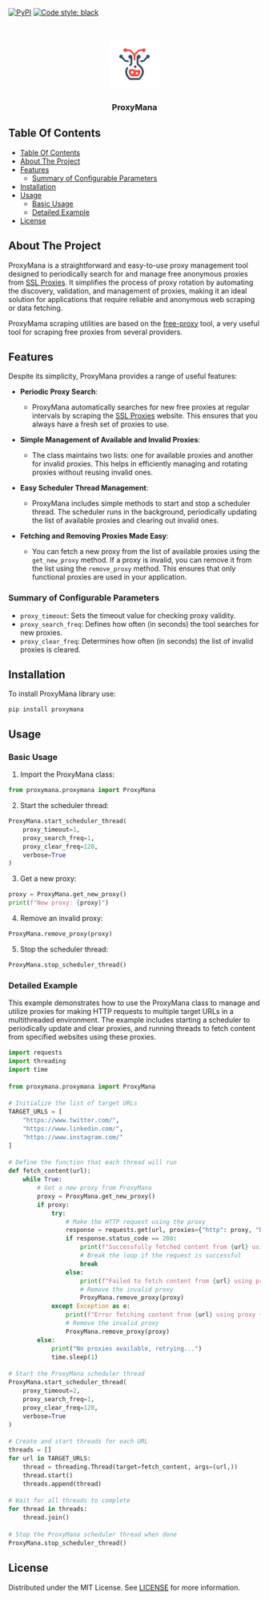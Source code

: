 [![PyPI](https://img.shields.io/badge/Version-1.0.0-blue.svg)](https://github.com/SlowWave/ProxyMana)
[![Code style: black](https://img.shields.io/badge/code%20style-black-000000.svg)](https://github.com/psf/black)

<br/>
<p align="center">
  <a href="https://github.com/SlowWave/ProxyMana">
    <img src="https://raw.githubusercontent.com/SlowWave/ProxyMana/main/docs/images/proxymana_logo.png" alt="Logo" width="100" height="100">
  </a>

  <h3 align="center">ProxyMana</h3>
</p>


## Table Of Contents

- [Table Of Contents](#table-of-contents)
- [About The Project](#about-the-project)
- [Features](#features)
  - [Summary of Configurable Parameters](#summary-of-configurable-parameters)
- [Installation](#installation)
- [Usage](#usage)
  - [Basic Usage](#basic-usage)
  - [Detailed Example](#detailed-example)
- [License](#license)


## About The Project

ProxyMana is a straightforward and easy-to-use proxy management tool designed to periodically search for and manage free anonymous proxies from [SSL Proxies](https://www.sslproxies.org/). It simplifies the process of proxy rotation by automating the discovery, validation, and management of proxies, making it an ideal solution for applications that require reliable and anonymous web scraping or data fetching.

ProxyMama scraping utilities are based on the [free-proxy](https://github.com/jundymek/free-proxy/) tool, a very useful tool for scraping free proxies from several providers.


## Features

Despite its simplicity, ProxyMana provides a range of useful features:

- **Periodic Proxy Search**:
  - ProxyMana automatically searches for new free proxies at regular intervals by scraping the [SSL Proxies](https://www.sslproxies.org/) website. This ensures that you always have a fresh set of proxies to use.

- **Simple Management of Available and Invalid Proxies**:
  - The class maintains two lists: one for available proxies and another for invalid proxies. This helps in efficiently managing and rotating proxies without reusing invalid ones.

- **Easy Scheduler Thread Management**:
  - ProxyMana includes simple methods to start and stop a scheduler thread. The scheduler runs in the background, periodically updating the list of available proxies and clearing out invalid ones.

- **Fetching and Removing Proxies Made Easy**:
  - You can fetch a new proxy from the list of available proxies using the `get_new_proxy` method. If a proxy is invalid, you can remove it from the list using the `remove_proxy` method. This ensures that only functional proxies are used in your application.


### Summary of Configurable Parameters

- `proxy_timeout`: Sets the timeout value for checking proxy validity.
- `proxy_search_freq`: Defines how often (in seconds) the tool searches for new proxies.
- `proxy_clear_freq`: Determines how often (in seconds) the list of invalid proxies is cleared.


## Installation

To install ProxyMana library use:

```
pip install proxymana
```
## Usage

### Basic Usage

1. Import the ProxyMana class:

``` python
from proxymana.proxymana import ProxyMana
```

2. Start the scheduler thread:

``` python
ProxyMana.start_scheduler_thread(
    proxy_timeout=1, 
    proxy_search_freq=1, 
    proxy_clear_freq=120, 
    verbose=True
)
```

3. Get a new proxy:

``` python
proxy = ProxyMana.get_new_proxy()
print(f"New proxy: {proxy}")
```

4. Remove an invalid proxy:

``` python
ProxyMana.remove_proxy(proxy)
```

5. Stop the scheduler thread:

``` python
ProxyMana.stop_scheduler_thread()
```

### Detailed Example

This example demonstrates how to use the ProxyMana class to manage and utilize proxies for making HTTP requests to multiple target URLs in a multithreaded environment. The example includes starting a scheduler to periodically update and clear proxies, and running threads to fetch content from specified websites using these proxies.

``` python
import requests
import threading
import time

from proxymana.proxymana import ProxyMana

# Initialize the list of target URLs
TARGET_URLS = [
    "https://www.twitter.com/",
    "https://www.linkedin.com/",
    "https://www.instagram.com/"
]

# Define the function that each thread will run
def fetch_content(url):
    while True:
        # Get a new proxy from ProxyMana
        proxy = ProxyMana.get_new_proxy()
        if proxy:
            try:
                # Make the HTTP request using the proxy
                response = requests.get(url, proxies={"http": proxy, "https": proxy}, timeout=10)
                if response.status_code == 200:
                    print(f"Successfully fetched content from {url} using proxy {proxy}")
                    # Break the loop if the request is successful
                    break
                else:
                    print(f"Failed to fetch content from {url} using proxy {proxy}")
                    # Remove the invalid proxy
                    ProxyMana.remove_proxy(proxy)
            except Exception as e:
                print(f"Error fetching content from {url} using proxy {proxy}: {e}")
                # Remove the invalid proxy
                ProxyMana.remove_proxy(proxy)
        else:
            print("No proxies available, retrying...")
            time.sleep(1)

# Start the ProxyMana scheduler thread
ProxyMana.start_scheduler_thread(
    proxy_timeout=2,
    proxy_search_freq=1,
    proxy_clear_freq=120,
    verbose=True
)

# Create and start threads for each URL
threads = []
for url in TARGET_URLS:
    thread = threading.Thread(target=fetch_content, args=(url,))
    thread.start()
    threads.append(thread)

# Wait for all threads to complete
for thread in threads:
    thread.join()

# Stop the ProxyMana scheduler thread when done
ProxyMana.stop_scheduler_thread()
```


## License

Distributed under the MIT License. See [LICENSE](LICENSE) for more information.